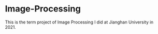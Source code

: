 # Image-Processing

This is the term project of Image Processing I did at Jianghan University in 2021.

